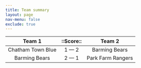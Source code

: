 ```yaml
---
title: Team summary
layout: page
nav-menu: false
exclude: true
---
```




|      Team 1       |  ::Score::  |      Team 2       |
|:-----------------:|:-----------:|:-----------------:|
| Chatham Town Blue | 1 &mdash; 2 |   Barming Bears   |
|   Barming Bears   | 2 &mdash; 1 | Park Farm Rangers |

 <br /><br /><br />